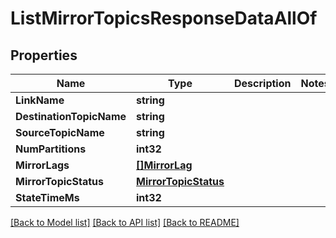 # ListMirrorTopicsResponseDataAllOf

## Properties

Name | Type | Description | Notes
------------ | ------------- | ------------- | -------------
**LinkName** | **string** |  | 
**DestinationTopicName** | **string** |  | 
**SourceTopicName** | **string** |  | 
**NumPartitions** | **int32** |  | 
**MirrorLags** | [**[]MirrorLag**](MirrorLag.md) |  | 
**MirrorTopicStatus** | [**MirrorTopicStatus**](MirrorTopicStatus.md) |  | 
**StateTimeMs** | **int32** |  | 

[[Back to Model list]](../README.md#documentation-for-models) [[Back to API list]](../README.md#documentation-for-api-endpoints) [[Back to README]](../README.md)


